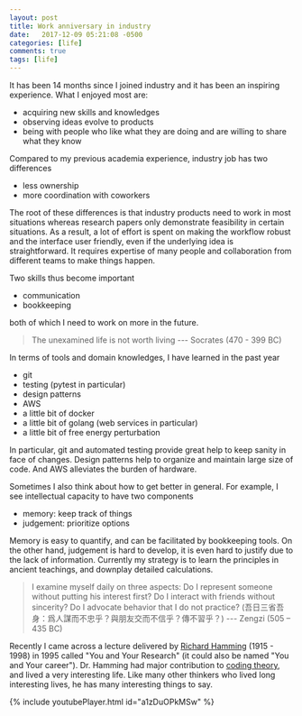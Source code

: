 ```yaml
---
layout: post
title: Work anniversary in industry
date:   2017-12-09 05:21:08 -0500
categories: [life]
comments: true
tags: [life]
---
```


It has been 14 months since I joined industry and it has been an inspiring experience.
What I enjoyed most are:

* acquiring new skills and knowledges
* observing ideas evolve to products
* being with people who like what they are doing and are willing to share what they know

Compared to my previous academia experience, industry job has two differences

* less ownership
* more coordination with coworkers

The root of these differences is that industry products need to work in most situations whereas research papers only demonstrate feasibility in certain situations.
As a result, a lot of effort is spent on making the workflow robust and the interface user friendly, even if the underlying idea is straightforward. It requires expertise of many people and collaboration from different teams to make things happen.

Two skills thus become important

* communication
* bookkeeping

both of which I need to work on more in the future.

> The unexamined life is not worth living --- Socrates (470 - 399 BC)

In terms of tools and domain knowledges, I have learned in the past year

* git
* testing (pytest in particular)
* design patterns
* AWS
* a little bit of docker
* a little bit of golang (web services in particular)
* a little bit of free energy perturbation

In particular, git and automated testing provide great help to keep sanity in face of changes.
Design patterns help to organize and maintain large size of code.
And AWS alleviates the burden of hardware.

Sometimes I also think about how to get better in general.
For example, I see intellectual capacity to have two components

* memory: keep track of things
* judgement: prioritize options

Memory is easy to quantify, and can be facilitated by bookkeeping tools.
On the other hand, judgement is hard to develop, it is even hard to justify due to the lack of information.
Currently my strategy is to learn the principles in ancient teachings,
and downplay detailed calculations.

> I examine myself daily on three aspects: Do I represent someone without putting his interest first? Do I interact with friends without sincerity? Do I advocate behavior that I do not practice? (吾日三省吾身：爲人謀而不忠乎？與朋友交而不信乎？傳不習乎？) --- Zengzi (505 – 435 BC)

Recently I came across a lecture delivered by [Richard Hamming](https://en.wikipedia.org/wiki/Richard_Hamming) (1915 - 1998) in 1995 called "You and Your Research" (it could also be named "You and Your career").
Dr. Hamming had major contribution to [coding theory](https://en.wikipedia.org/wiki/Coding_theory), and lived a very interesting life.
Like many other thinkers who lived long interesting lives, he has many interesting things to say.

{% include youtubePlayer.html id="a1zDuOPkMSw" %}
